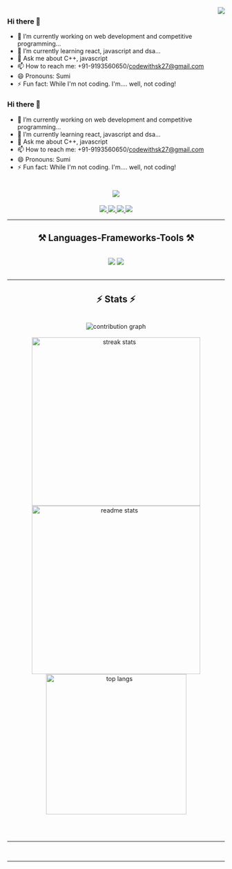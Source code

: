 <img align="right" src="https://visitor-badge.laobi.icu/badge?page_id=salesp07.salesp07" />

### Hi there 👋

<!-- **Shubham-kpl/Shubham-kpl** is a ✨ _special_ ✨ repository because its `README.md` (this file) appears on your GitHub profile. -->

<!-- Here are some ideas to get you started: -->

- 🔭 I’m currently working on web development and competitive programming...
- 🌱 I’m currently learning react, javascript and dsa...
  <!-- - 👯 I’m looking to collaborate on ... -->
  <!-- - 🤔 I’m looking for help with ... -->
- 💬 Ask me about C++, javascript
- 📫 How to reach me: +91-9193560650/codewithsk27@gmail.com
- 😄 Pronouns: Sumi
- ⚡ Fun fact: While I'm not coding. I'm.... well, not coding!

### Hi there 👋

<!-- **Shubham-kpl/Shubham-kpl** is a ✨ _special_ ✨ repository because its `README.md` (this file) appears on your GitHub profile. -->

<!-- Here are some ideas to get you started: -->

- 🔭 I’m currently working on web development and competitive programming...
- 🌱 I’m currently learning react, javascript and dsa...
  <!-- - 👯 I’m looking to collaborate on ... -->
  <!-- - 🤔 I’m looking for help with ... -->
- 💬 Ask me about C++, javascript
- 📫 How to reach me: +91-9193560650/codewithsk27@gmail.com
- 😄 Pronouns: Sumi
- ⚡ Fun fact: While I'm not coding. I'm.... well, not coding!

<h1 align="center">
    <img src="https://readme-typing-svg.herokuapp.com/?font=Righteous&size=35&center=true&vCenter=true&width=500&height=70&duration=4000&lines=Hi+There!+👋;+I'm+Shubham+Kandpal!;" />
</h1>

<!-- <h3 align="center">A passionate software developer and tech Blog writer from India</h3>

<br/> -->

<!-- <div align="center">

 🔭 I’m currently working on **a Nexjs Projects**

 🌱 I’m currently learning **C++,Typescript and Java**

📚 Write's Blogs at **[Dev.to](https://dev.to/random_ti)** and **[Hashnode](https://mdtaquiimam.hashnode.dev/)**

💬 Ask me about **Node.js, React, Firebase, MongoDB... or anything [here](https://github.com/Shubham-kpl/Shubham-kpl/issues)**

⚡ Fun fact **World first developer was a women**

 </div> -->

<div align="center"> 
  <a href="mailto:mdtaqui.jhar@gmail.com">
    <img src="https://img.shields.io/badge/Gmail-333333?style=for-the-badge&logo=gmail&logoColor=red" />
  </a>
      <a href="https://twitter.com/Taquiimam14" target="_blank">
    <img src="https://img.shields.io/badge/Twitter-1DA1F2?style=for-the-badge&logo=twitter&logoColor=white" target="_blank" />
  </a>
  <a href="https://linkedin.com/in/taqui-imam" target="_blank">
    <img src="https://img.shields.io/badge/LinkedIn-0077B5?style=for-the-badge&logo=linkedin&logoColor=white" target="_blank" />
  </a>
  <a href="https://tinyurl.com/MdTaquiImam" target="_blank">
     <img src="https://img.shields.io/badge/Portfolio-FF5722?style=for-the-badge&logo=todoist&logoColor=white" target="_blank" /> <!-- sqlite, safari, google-chrome are other good icon options -->
  </a>
</div>

 <hr/>
 
<h2 align="center">⚒️ Languages-Frameworks-Tools ⚒️</h2>
<br/>
<div align="center">
    <img src="https://skillicons.dev/icons?i=react,bootstrap,html,css,vscode,github,tailwind" />
    <img src="https://skillicons.dev/icons?i=nodejs,python,javascript,typescript,express,mysql" /><br>
</div>

<br/>
<hr/>

<h2 align="center">⚡ Stats ⚡</h2>
<br>
<div align="center">
<img  src="https://raw.githubusercontent.com/Shubham-kpl/Shubham-kpl/output/github-contribution-grid-snake.svg" alt="contribution graph" />
</div>
<br>
<div align=center>
  <img width=390 src="https://github-readme-streak-stats-salesp07.vercel.app/?user=Shubham-kpl&count_private=true&theme=react&border_radius=10" alt="streak stats"/>
  <img width=390 src="https://github-readme-stats-salesp07.vercel.app/api?username=Shubham-kpl&count_private=true&show_icons=true&theme=react&rank_icon=github&border_radius=10" alt="readme stats" />
  <br/>
  <img width=325 align="center" src="https://github-readme-stats-salesp07.vercel.app/api/top-langs/?username=Shubham-kpl&hide=HTML&langs_count=8&layout=compact&theme=react&border_radius=10&size_weight=0.5&count_weight=0.5&exclude_repo=github-readme-stats" alt="top langs" />
</div>

<br/><br/>

<hr/>

<!-- <h3 align="center">
    <img src="https://readme-typing-svg.herokuapp.com/?font=Righteous&size=25&center=true&vCenter=true&width=500&height=70&duration=4000&lines=Thanks+for+visiting!+✌️;+Shoot+me+a+message+on+Linkedin!;I'm+always+down+to+collab+:)">
</h3> -->

<br/>
<hr/>

